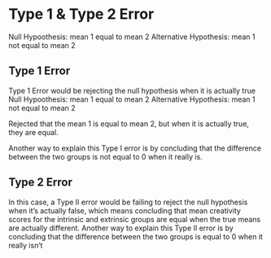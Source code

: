 # Type 1 & Type 2 Error  

Null Hypoothesis: mean 1 equal to mean 2
Alternative Hypothesis: mean 1 not equal to mean 2

## Type 1 Error
Type 1 Error would be rejecting the null hypothesis when it is actually true
Null Hypoothesis: mean 1 equal to mean 2
Alternative Hypothesis: mean 1 not equal to mean 2

Rejected that the mean 1 is equal to mean 2, but when it is actually true, they are equal.

Another way to explain this Type I error is by concluding that the difference between 
the two groups is not equal to 0 when it really is.

## Type 2 Error
In this case, a Type II error would be failing to reject the null hypothesis when it’s 
actually false, which means concluding that mean creativity scores for the intrinsic and 
extrinsic groups are equal when the true means are actually different.
Another way to explain this Type II error is by concluding that the difference between 
the two groups is equal to 0 when it really isn’t
